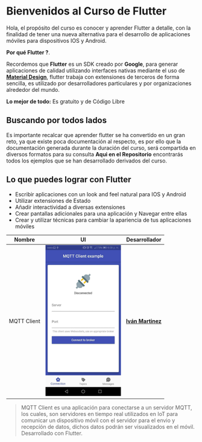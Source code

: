  # Bienvenidos al Curso de Flutter

Hola, el propósito del curso es conocer y aprender Flutter a detalle, con la finalidad de tener una nueva alternativa para el desarrollo de aplicaciones móviles para dispositivos IOS y Android. 

**Por qué Flutter ?**. 

Recordemos que **Flutter** es un SDK creado por **Google**, para generar aplicaciones de calidad utilizando interfaces nativas mediante el uso de **[Material  Design](https://material.io/design/)**, flutter trabaja con extensiones de terceros de forma sencilla, es utilizado por desarrolladores particulares y por organizaciones alrededor del mundo.

**Lo mejor de todo:** Es gratuito y de Código Libre 


## Buscando por todos lados

Es importante recalcar que aprender flutter se ha convertido en un gran reto, ya que existe poca documentación al respecto, es por ello que la documentación generada durante la duración del curso, será compartida en diversos formatos para su consulta **Aqui en el Repositorio** encontrarás todos los ejemplos que se han desarrollado derivados del curso.

## Lo que puedes lograr con Flutter

 - Escribir aplicaciones con un look and feel natural para IOS y Android
 - Utilizar extensiones de Estado
 - Añadir interactividad a diversas extensiones
 - Crear pantallas adicionales para una aplicación y Navegar entre ellas
 - Crear y utilizar técnicas para cambiar la apariencia de tus aplicaciones móviles

Nombre | UI | Desarrollador
------------ | ------------- |-------------
 MQTT Client | <img src="https://github.com/tenajesus/CursoFlutter/blob/master/UI_Broker_Ivan.jpeg" width="200"> |**[Iván Martinez](https://github.com/ivanmart9503)**
 
 > MQTT Client es una aplicación para conectarse a un servidor MQTT, los cuales, son servidores en tiempo real utilizados en IoT para comunicar un dispositivo móvil con el servidor para el envio y recepcíón de datos, dichos datos podrán ser visualizados en el móvil.
 > Desarrollado con Flutter.


